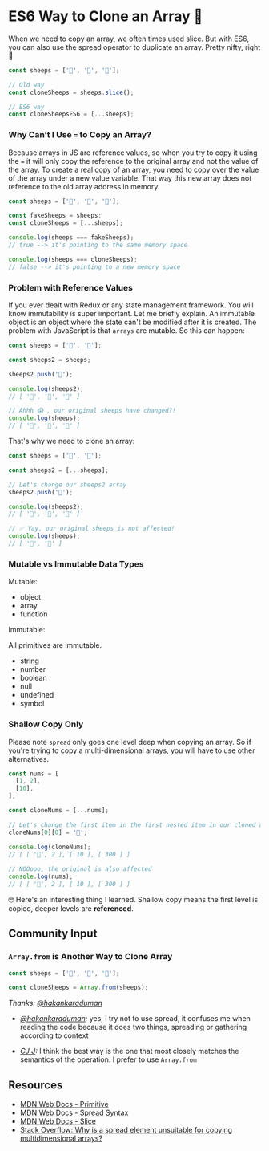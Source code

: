 # ES6 Way to Clone an Array 🐑

When we need to copy an array, we often times used slice. But with ES6, you can also use the spread operator to duplicate an array. Pretty nifty, right 🤩

```javascript
const sheeps = ['🐑', '🐑', '🐑'];

// Old way
const cloneSheeps = sheeps.slice();

// ES6 way
const cloneSheepsES6 = [...sheeps];
```

### Why Can’t I Use `=` to Copy an Array?

Because arrays in JS are reference values, so when you try to copy it using the `=` it will only copy the reference to the original array and not the value of the array. To create a real copy of an array, you need to copy over the value of the array under a new value variable. That way this new array does not reference to the old array address in memory.

```javascript
const sheeps = ['🐑', '🐑', '🐑'];

const fakeSheeps = sheeps;
const cloneSheeps = [...sheeps];

console.log(sheeps === fakeSheeps);
// true --> it's pointing to the same memory space

console.log(sheeps === cloneSheeps);
// false --> it's pointing to a new memory space
```

### Problem with Reference Values

If you ever dealt with Redux or any state management framework. You will know immutability is super important. Let me briefly explain. An immutable object is an object where the state can't be modified after it is created. The problem with JavaScript is that `arrays` are mutable. So this can happen:

```javascript
const sheeps = ['🐑', '🐑'];

const sheeps2 = sheeps;

sheeps2.push('🐺');

console.log(sheeps2);
// [ '🐑', '🐑', '🐺' ]

// Ahhh 😱 , our original sheeps have changed?!
console.log(sheeps);
// [ '🐑', '🐑', '🐺' ]
```

That's why we need to clone an array:

```javascript
const sheeps = ['🐑', '🐑'];

const sheeps2 = [...sheeps];

// Let's change our sheeps2 array
sheeps2.push('🐺');

console.log(sheeps2);
// [ '🐑', '🐑', '🐺' ]

// ✅ Yay, our original sheeps is not affected!
console.log(sheeps);
// [ '🐑', '🐑' ]
```

### Mutable vs Immutable Data Types
 
Mutable:
- object
- array
- function

Immutable:

All primitives are immutable.

- string
- number
- boolean
- null
- undefined
- symbol

### Shallow Copy Only

Please note `spread` only goes one level deep when copying an array. So if you're trying to copy a multi-dimensional arrays, you will have to use other alternatives.

```javascript
const nums = [
  [1, 2], 
  [10],
];

const cloneNums = [...nums];

// Let's change the first item in the first nested item in our cloned array.
cloneNums[0][0] = '👻';

console.log(cloneNums);
// [ [ '👻', 2 ], [ 10 ], [ 300 ] ]
 
// NOOooo, the original is also affected
console.log(nums);
// [ [ '👻', 2 ], [ 10 ], [ 300 ] ]
```

🤓 Here's an interesting thing I learned. Shallow copy means the first level is copied, deeper levels are **referenced**.

## Community Input

### `Array.from` is Another Way to Clone Array

```javascript
const sheeps = ['🐑', '🐑', '🐑'];

const cloneSheeps = Array.from(sheeps);
```

_Thanks: [@hakankaraduman](https://twitter.com/hakankaraduman_/status/1046145318251843584)_


- _[@hakankaraduman](https://twitter.com/hakankaraduman_/status/1046148497047719936):_ yes, I try not to use spread, it confuses me when reading the code because it does two things, spreading or gathering according to context

- _[CJ J](https://www.linkedin.com/in/~cj-johnson):_ I think the best way is the one that most closely matches the semantics of the operation. I prefer to use `Array.from`


## Resources

- [MDN Web Docs - Primitive](https://developer.mozilla.org/en-US/docs/Glossary/primitive)
- [MDN Web Docs - Spread Syntax](https://developer.mozilla.org/en-US/docs/Web/JavaScript/Reference/Operators/Spread_syntax)
- [MDN Web Docs - Slice](https://developer.mozilla.org/en-US/docs/Web/JavaScript/Reference/Global_Objects/Array/slice)
- [Stack Overflow: Why is a spread element unsuitable for copying multidimensional arrays?](https://stackoverflow.com/questions/43421704/why-is-a-spread-element-unsuitable-for-copying-multidimensional-arrays)
